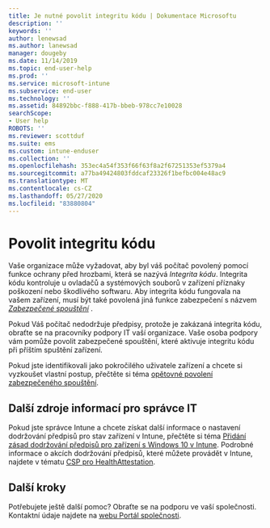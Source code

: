 ```yaml
---
title: Je nutné povolit integritu kódu | Dokumentace Microsoftu
description: ''
keywords: ''
author: lenewsad
ms.author: lanewsad
manager: dougeby
ms.date: 11/14/2019
ms.topic: end-user-help
ms.prod: ''
ms.service: microsoft-intune
ms.subservice: end-user
ms.technology: ''
ms.assetid: 84892bbc-f888-417b-bbeb-978cc7e10028
searchScope:
- User help
ROBOTS: ''
ms.reviewer: scottduf
ms.suite: ems
ms.custom: intune-enduser
ms.collection: ''
ms.openlocfilehash: 353ec4a54f353f66f63f8a2f67251353ef5379a4
ms.sourcegitcommit: a77ba49424803fddcaf23326f1befbc004e48ac9
ms.translationtype: MT
ms.contentlocale: cs-CZ
ms.lasthandoff: 05/27/2020
ms.locfileid: "83880804"
---
```

# <a name="enable-code-integrity"></a>Povolit integritu kódu

Vaše organizace může vyžadovat, aby byl váš počítač povolený pomocí funkce ochrany před hrozbami, která se nazývá *Integrita kódu*. Integrita kódu kontroluje u ovladačů a systémových souborů v zařízení příznaky poškození nebo škodlivého softwaru. Aby integrita kódu fungovala na vašem zařízení, musí být také povolená jiná funkce zabezpečení s názvem [*Zabezpečené spouštění*](https://docs.microsoft.com/windows/security/information-protection/secure-the-windows-10-boot-process#secure-boot) .

Pokud Váš počítač nedodržuje předpisy, protože je zakázaná integrita kódu, obraťte se na pracovníky podpory IT vaší organizace. Vaše osoba podpory vám pomůže povolit zabezpečené spouštění, které aktivuje integritu kódu při příštím spuštění zařízení. 

Pokud jste identifikovali jako pokročilého uživatele zařízení a chcete si vyzkoušet vlastní postup, přečtěte si téma [opětovné povolení zabezpečeného spouštění](https://docs.microsoft.com/windows-hardware/manufacture/desktop/disabling-secure-boot#re-enable-secure-boot).

## <a name="additional-resources-for-it-administrators"></a>Další zdroje informací pro správce IT

Pokud jste správce Intune a chcete získat další informace o nastavení dodržování předpisů pro stav zařízení v Intune, přečtěte si téma [Přidání zásad dodržování předpisů pro zařízení s Windows 10 v Intune](https://docs.microsoft.com/intune/protect/compliance-policy-create-windows). Podrobné informace o akcích dodržování předpisů, které můžete provádět v Intune, najdete v tématu [CSP pro HealthAttestation](https://docs.microsoft.com/windows/client-management/mdm/healthattestation-csp#step-8-take-appropriate-policy-action-based-on-evaluation-results).  

## <a name="next-steps"></a>Další kroky

Potřebujete ještě další pomoc? Obraťte se na podporu ve vaší společnosti. Kontaktní údaje najdete na [webu Portál společnosti](https://go.microsoft.com/fwlink/?linkid=2010980).
